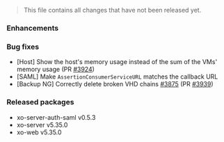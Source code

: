 > This file contains all changes that have not been released yet.

### Enhancements

### Bug fixes

- [Host] Show the host's memory usage instead of the sum of the VMs' memory usage (PR [#3924](https://github.com/vatesfr/xen-orchestra/pull/3924))
- [SAML] Make `AssertionConsumerServiceURL` matches the callback URL
- [Backup NG] Correctly delete broken VHD chains [#3875](https://github.com/vatesfr/xen-orchestra/issues/3875) (PR [#3939](https://github.com/vatesfr/xen-orchestra/pull/3939))

### Released packages

- xo-server-auth-saml v0.5.3
- xo-server v5.35.0
- xo-web v5.35.0
